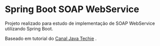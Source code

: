 # Spring Boot SOAP WebService

Projeto realizado para estudo de implementação de SOAP WebService utilizando Spring Boot.

Baseado em tutorial do <a href="https://youtu.be/ceSqN3CWd14">Canal Java Techie</a> .
